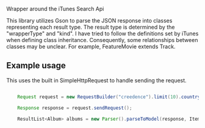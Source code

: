 Wrapper around the iTunes Search Api

This library utilizes Gson to parse the JSON response into classes representing each result type. The result type
is determined by the "wrapperType" and "kind". I have tried to follow the definitions set by iTunes when defining class
inheritance. Consequently, some relationships between classes may be unclear. For example, FeatureMovie extends Track.

## Example usage

This uses the built in SimpleHttpRequest to handle sending the request.

``` java

    Request request = new RequestBuilder("creedence").limit(10).country("GB").newAlbumRequest();

    Response response = request.sendRequest();

    ResultList<Album> albums = new Parser().parseToModel(response, Item.ItemType.ALBUM, Album.class);
```


